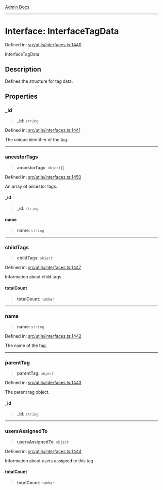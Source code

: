[Admin Docs](/)

***

# Interface: InterfaceTagData

Defined in: [src/utils/interfaces.ts:1440](https://github.com/PalisadoesFoundation/talawa-admin/blob/main/src/utils/interfaces.ts#L1440)

InterfaceTagData

## Description

Defines the structure for tag data.

## Properties

### \_id

> **\_id**: `string`

Defined in: [src/utils/interfaces.ts:1441](https://github.com/PalisadoesFoundation/talawa-admin/blob/main/src/utils/interfaces.ts#L1441)

The unique identifier of the tag.

***

### ancestorTags

> **ancestorTags**: `object`[]

Defined in: [src/utils/interfaces.ts:1450](https://github.com/PalisadoesFoundation/talawa-admin/blob/main/src/utils/interfaces.ts#L1450)

An array of ancestor tags.

#### \_id

> **\_id**: `string`

#### name

> **name**: `string`

***

### childTags

> **childTags**: `object`

Defined in: [src/utils/interfaces.ts:1447](https://github.com/PalisadoesFoundation/talawa-admin/blob/main/src/utils/interfaces.ts#L1447)

Information about child tags.

#### totalCount

> **totalCount**: `number`

***

### name

> **name**: `string`

Defined in: [src/utils/interfaces.ts:1442](https://github.com/PalisadoesFoundation/talawa-admin/blob/main/src/utils/interfaces.ts#L1442)

The name of the tag.

***

### parentTag

> **parentTag**: `object`

Defined in: [src/utils/interfaces.ts:1443](https://github.com/PalisadoesFoundation/talawa-admin/blob/main/src/utils/interfaces.ts#L1443)

The parent tag object.

#### \_id

> **\_id**: `string`

***

### usersAssignedTo

> **usersAssignedTo**: `object`

Defined in: [src/utils/interfaces.ts:1444](https://github.com/PalisadoesFoundation/talawa-admin/blob/main/src/utils/interfaces.ts#L1444)

Information about users assigned to this tag.

#### totalCount

> **totalCount**: `number`
